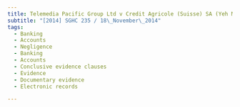 ```yaml
---
title: Telemedia Pacific Group Ltd v Credit Agricole (Suisse) SA (Yeh Mao-Yuan, third party) 
subtitle: "[2014] SGHC 235 / 18\_November\_2014"
tags:
  - Banking
  - Accounts
  - Negligence
  - Banking
  - Accounts
  - Conclusive evidence clauses
  - Evidence
  - Documentary evidence
  - Electronic records

---
```


